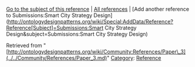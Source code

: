 [Go to the subject of this reference](../../Submissions/Smart_City_Strategy_Design.md "Submissions:Smart City Strategy Design") | [All references](../../Community/References.1.md "Community:References") | [Add another reference to Submissions:Smart City Strategy Design](http://ontologydesignpatterns.org/wiki/Special:AddData/Reference?Reference[Subject]=Submissions:Smart City Strategy Design&subject=Submissions:Smart City Strategy Design)


Retrieved from "[http://ontologydesignpatterns.org/wiki/Community:References/Paper\_3](../../Community/References/Paper_3.md)"
 [Category](http://ontologydesignpatterns.org/wiki/Special:Categories "Special:Categories"): [Reference](../../Category/Reference.md "Category:Reference")